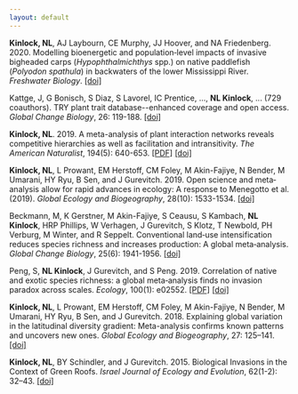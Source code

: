 ```yaml
---
layout: default
---
```


**Kinlock, NL**, AJ Laybourn, CE Murphy, JJ Hoover, and NA Friedenberg. 2020. Modelling bioenergetic and population‐level impacts of invasive bigheaded carps (*Hypophthalmichthys* spp.) on native paddlefish (*Polyodon spathula*) in backwaters of the lower Mississippi River. *Freshwater Biology*. [[doi]](https://doi.org/10.1111/fwb.13494)

Kattge, J, G Bonisch, S Diaz, S Lavorel, IC Prentice, ..., **NL Kinlock**, ... (729 coauthors). TRY plant trait database--enhanced coverage and open access. *Global Change Biology*, 26: 119-188. [[doi]](https://doi.org/10.1111/gcb.14904)

**Kinlock, NL**. 2019. A meta-analysis of plant interaction networks reveals competitive hierarchies as well as facilitation and intransitivity. *The American Naturalist*, 194(5): 640-653. [[PDF]](/docs/Kinlock_2019_AmNat.pdf) [[doi]](https://doi.org/10.1086/705293)

**Kinlock, NL**, L Prowant, EM Herstoff, CM Foley, M Akin-Fajiye, N Bender, M Umarani, HY Ryu, B Sen, and J Gurevitch. 2019. Open science and meta‐analysis allow for rapid advances in ecology: A response to Menegotto et al. (2019). *Global Ecology and Biogeography*, 28(10): 1533-1534. [[doi]](https://doi.org/10.1111/geb.12964)

Beckmann, M, K Gerstner, M Akin-Fajiye, S Ceausu, S Kambach, **NL Kinlock**, HRP Phillips, W Verhagen, J Gurevitch, S Klotz, T Newbold, PH Verburg, M Winter, and R Seppelt. Conventional land‐use intensification reduces species richness and increases production: A global meta‐analysis. *Global Change Biology*, 25(6): 1941-1956. [[doi]](https://doi.org/10.1111/gcb.14606)

Peng, S, **NL Kinlock**, J Gurevitch, and S Peng. 2019. Correlation of native and exotic species richness: a global meta‐analysis finds no invasion paradox across scales. *Ecology*, 100(1): e02552. [[PDF]](/docs/Peng_et_al_2019_Ecology.pdf) [[doi]](https://doi.org/10.1002/ecy.2552)

**Kinlock, NL**, L Prowant, EM Herstoff, CM Foley, M Akin-Fajiye, N Bender, M Umarani, HY Ryu,  B Sen, and J Gurevitch. 2018. Explaining global variation in the latitudinal diversity gradient: Meta-analysis confirms known patterns and uncovers new ones. *Global Ecology and Biogeography*, 27: 125–141. [[doi]](https://doi.org/10.1111/geb.12665)

**Kinlock, NL**, BY Schindler, and J Gurevitch. 2015. Biological Invasions in the Context of Green Roofs. *Israel Journal of Ecology and Evolution*, 62(1-2): 32–43. [[doi]](https://doi.org/10.1080/15659801.2015.1028143)

